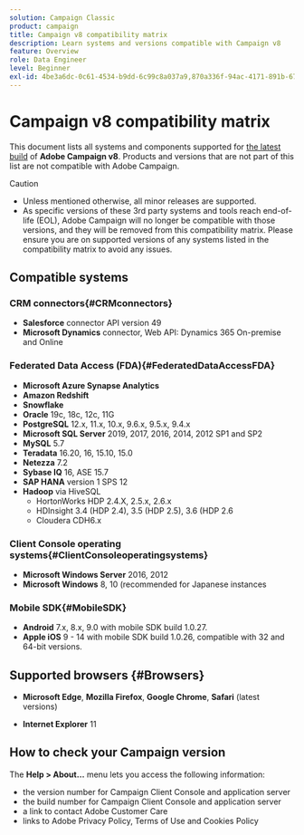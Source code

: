 ```yaml
---
solution: Campaign Classic
product: campaign
title: Campaign v8 compatibility matrix
description: Learn systems and versions compatible with Campaign v8
feature: Overview
role: Data Engineer
level: Beginner
exl-id: 4be3a6dc-0c61-4534-b9dd-6c99c8a037a9,870a336f-94ac-4171-891b-67614feef6ef,bebdd930-c7f6-4629-a489-3c704b33f058,d493e613-eb61-43b1-9c6d-1bd881af0734
---
```

# Campaign v8 compatibility matrix

This document lists all systems and components supported for [the latest build](release-notes.md) of **Adobe Campaign v8**. Products and versions that are not part of this list are not compatible with Adobe Campaign.

>[!CAUTION]
>
>* Unless mentioned otherwise, all minor releases are supported.
>* As specific versions of these 3rd party systems and tools reach end-of-life (EOL), Adobe Campaign will no longer be compatible with those versions, and they will be removed from this compatibility matrix. Please ensure you are on supported versions of any systems listed in the compatibility matrix to avoid any issues.

## Compatible systems

### CRM connectors{#CRMconnectors}

* **Salesforce** connector API version 49
* **Microsoft Dynamics** connector, Web API: Dynamics 365 On-premise and Online

### Federated Data Access (FDA){#FederatedDataAccessFDA}
 
* **Microsoft Azure Synapse Analytics**
* **Amazon Redshift**
* **Snowflake**
* **Oracle** 19c, 18c, 12c, 11G
* **PostgreSQL** 12.x, 11.x, 10.x, 9.6.x, 9.5.x, 9.4.x
* **Microsoft SQL Server** 2019, 2017, 2016, 2014, 2012 SP1 and SP2
* **MySQL** 5.7
* **Teradata** 16.20, 16, 15.10, 15.0
* **Netezza** 7.2
* **Sybase IQ** 16, ASE 15.7
* **SAP HANA** version 1 SPS 12
* **Hadoop** via HiveSQL
    * HortonWorks HDP 2.4.X, 2.5.x, 2.6.x
    * HDInsight 3.4 (HDP 2.4), 3.5 (HDP 2.5), 3.6 (HDP 2.6
    * Cloudera CDH6.x

### Client Console operating systems{#ClientConsoleoperatingsystems}

* **Microsoft Windows Server** 2016, 2012
* **Microsoft Windows** 8, 10 (recommended for Japanese instances

### Mobile SDK{#MobileSDK}

* **Android** 7.x, 8.x, 9.0 with mobile SDK build 1.0.27.
* **Apple iOS** 9 - 14 with mobile SDK build 1.0.26, compatible with 32 and 64-bit versions.

## Supported browsers {#Browsers}

* **Microsoft Edge**, **Mozilla Firefox**, **Google Chrome**, **Safari** (latest versions)

* **Internet Explorer** 11

## How to check your Campaign version

The **Help > About…** menu lets you access the following information:

* the version number for Campaign Client Console and application server
* the build number for Campaign Client Console and application server
* a link to contact Adobe Customer Care
* links to Adobe Privacy Policy, Terms of Use and Cookies Policy
